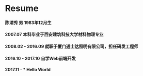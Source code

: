 # Resume
#### 陈清秀 男 1983年12月生
#### 2007.07 本科毕业于西安建筑科技大学**材料物理**专业
#### 2008.02 - 2016.09 就职于厦门通士达照明有限公司，担任研发工程师
#### 2016.10 - 2017.10 自学Web前端开发
#### 2017.11 - * Hello World
